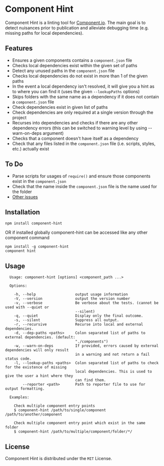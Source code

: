 Component Hint
==============
Component Hint is a linting tool for [Component.io](https://github.com/component/component). The
main goal is to detect nuisances prior to publication and alleviate debugging time (e.g. missing
paths for local dependencies).

Features
--------
* Ensures a given components contains a `component.json` file
* Checks local dependencies exist within the given set of paths
* Detect any unused paths in the `component.json` file
* Checks local dependencies do not exist in more than 1 of the given paths
* In the event a local dependency isn't resolved, it will give you a hint as to where you can find
  it (uses the given `--lookupPaths` options)
* Skips folders with the same name as a dependency if it does not contain a `component.json` file
* Check dependencies exist in given list of paths
* Check dependencies are only required at a single version through the project
* Recurses into dependencies and checks if there are any other dependency errors
  (this can be switched to warning level by using --warn-on-deps argument)
* Checks that a component doesn't have itself as a dependency
* Check that any files listed in the `component.json` file (i.e. scripts, styles, etc.) actually
  exist

To Do
-----
* Parse scripts for usages of `require()` and ensure those components exist in the `component.json`
* Check that the name inside the `component.json` file is the name used for the folder
* [Other issues](https://github.com/Wizcorp/component-hint/issues)

Installation
------------
```
npm install component-hint
```

OR if installed globally component-hint can be accessed like any other component command
```
npm install -g component-hint
component hint
```

Usage
-----
```
  Usage: component-hint [options] <component_path ...>

  Options:

    -h, --help                  output usage information
    -V, --version               output the version number
    -v, --verbose               Be verbose about the tests. (cannot be used with --quiet or
                                --silent)
    -q, --quiet                 Display only the final outcome.
    -s, --silent                Suppress all output.
    -r, --recursive             Recurse into local and external dependencies.
    -d, --dep-paths <paths>     Colon separated list of paths to external dependencies. (default:
                                "./components")
    -w, --warn-on-deps          If provided, errors caused by external dependencies will only result
                                in a warning and not return a fail status code.
    -l, --lookup-paths <paths>  Colon separated list of paths to check for the existence of missing
                                local dependencies. This is used to give the user a hint where they
                                can find them.
        --reporter <path>       Path to reporter file to use for output formatting.

  Examples:

    Check multiple component entry points
    $ component-hint /path/to/single/component /path/to/another/component

    Check multiple component entry point which exist in the same folder
    $ component-hint /path/to/multiple/component/folder/*/
```

License
-------
Component Hint is distributed under the `MIT` License.